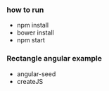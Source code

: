 ### how to run
- npm install
- bower install
- npm start

### Rectangle angular example
- angular-seed
- createJS